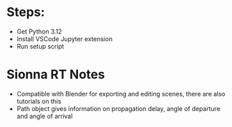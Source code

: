# Steps:

- Get Python 3.12
- Install VSCode Jupyter extension
- Run setup script


# Sionna RT Notes
- Compatible with Blender for exporting and editing scenes, there are also tutorials on this
- Path object gives information on propagation delay, angle of departure and angle of arrival